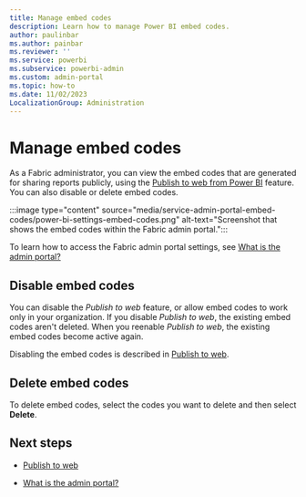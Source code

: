 ```yaml
---
title: Manage embed codes
description: Learn how to manage Power BI embed codes.
author: paulinbar
ms.author: painbar
ms.reviewer: ''
ms.service: powerbi
ms.subservice: powerbi-admin
ms.custom: admin-portal
ms.topic: how-to
ms.date: 11/02/2023
LocalizationGroup: Administration
---
```


# Manage embed codes

As a Fabric administrator, you can view the embed codes that are generated for sharing reports publicly, using the [Publish to web from Power BI](/power-bi/collaborate-share/service-publish-to-web) feature. You can also disable or delete embed codes.

:::image type="content" source="media/service-admin-portal-embed-codes/power-bi-settings-embed-codes.png" alt-text="Screenshot that shows the embed codes within the Fabric admin portal.":::

To learn how to access the Fabric admin portal settings, see [What is the admin portal?](admin-center.md)

## Disable embed codes

You can disable the *Publish to web* feature, or allow embed codes to work only in your organization. If you disable *Publish to web*, the existing embed codes aren't deleted. When you reenable *Publish to web*, the existing embed codes become active again.

Disabling the embed codes is described in [Publish to web](service-admin-portal-export-sharing.md#publish-to-web).

## Delete embed codes

To delete embed codes, select the codes you want to delete and then select **Delete**.

## Next steps

- [Publish to web](service-admin-portal-export-sharing.md#publish-to-web)

- [What is the admin portal?](admin-center.md)
